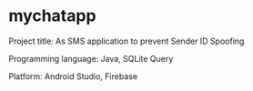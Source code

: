 # mychatapp

Project title: As SMS application to prevent Sender ID Spoofing

Programming language: Java, SQLite Query

Platform: Android Studio, Firebase
